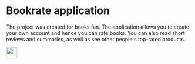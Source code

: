 # Bookrate application
The project was created for books fan. The application allows you to create your own account and hence you can rate books. You can also read short reviews and summaries, as well as see other people's top-rated products.

<img src="https://user-images.githubusercontent.com/56201394/217060807-95e196af-410a-435e-a0ac-c08d53f3e4cc.png" width="30" height="30">
